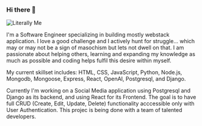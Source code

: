 ### Hi there 👋

![Literally Me](https://static.boredpanda.com/blog/wp-content/uploads/2019/10/wholesome-cute-duck-pics-5da04713f2775__700.jpg)

I'm a Software Engineer specializing in building mostly webstack application. I love a good challenge and I actively hunt for struggle... which may or may not be a sign of masochism but lets not dwell on that. I am passionate about helping others, learning and expanding my knowledge as much as possible and coding helps fulfil this desire within myself.

My current skillset includes: HTML, CSS, JavaScript, Python, Node.js, Mongodb, Mongoose, Express, React, OpenAI, Postgresql, and Django.

Currently I'm working on a Social Media application using Postgresql and Django as its backend, and using React for its Frontend. The goal is to have full CRUD (Create, Edit, Update, Delete) functionality acccessible only with User Authentication. This projec is being done with a team of talented developers.


<!--
**IsaacStyle/IsaacStyle** is a ✨ _special_ ✨ repository because its `README.md` (this file) appears on your GitHub profile.

Here are some ideas to get you started:

- 🔭 I’m currently working on ...
- 🌱 I’m currently learning ...
- 👯 I’m looking to collaborate on ...
- 🤔 I’m looking for help with ...
- 💬 Ask me about ...
- 📫 How to reach me: ...
- 😄 Pronouns: ...
- ⚡ Fun fact: ...
-->
